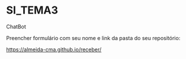 # SI_TEMA3
ChatBot

Preencher formulário com seu nome e link da pasta do seu repositório:

https://almeida-cma.github.io/receber/

